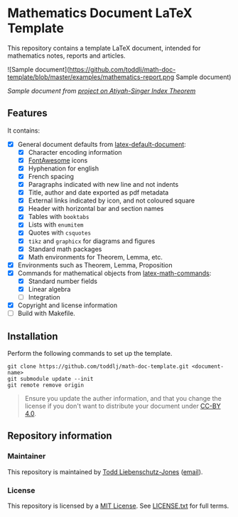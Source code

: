 # Mathematics Document LaTeX Template

This repository contains a template LaTeX document, intended for mathematics notes, reports and articles.

![Sample document](https://github.com/toddlj/math-doc-template/blob/master/examples/mathematics-report.png Sample document)

*Sample document from [project on Atiyah-Singer Index Theorem](https://www.toddljones.me/assets/files/atiyah-singer-index.pdf)*

## Features

It contains:

* [x] General document defaults from [latex-default-document](https://github.com/toddlj/latex-default-document):
    * [x] Character encoding information
    * [x] [FontAwesome](https://fontawesome.com/) icons
    * [x] Hyphenation for english
    * [x] French spacing
    * [x] Paragraphs indicated with new line and not indents
    * [x] Title, author and date exported as pdf metadata
    * [x] External links indicated by icon, and not coloured square
    * [x] Header with horizontal bar and section names
    * [x] Tables with `booktabs`
    * [x] Lists with `enumitem`
    * [x] Quotes with `csquotes`
    * [x] `tikz` and `graphicx` for diagrams and figures
    * [x] Standard math packages
    * [x] Math environments for Theorem, Lemma, etc.
* [x] Environments such as Theorem, Lemma, Proposition
* [x] Commands for mathematical objects from [latex-math-commands](https://github.com/toddlj/latex-math-commands):
    * [x] Standard number fields
    * [x] Linear algebra
    * [ ] Integration
* [x] Copyright and license information
* [ ] Build with Makefile.

## Installation

Perform the following commands to set up the template.

```shell
git clone https://github.com/toddlj/math-doc-template.git <document-name>
git submodule update --init
git remote remove origin
```

> Ensure you update the auther information, and that you change the license if you don't want to distribute your document under [CC-BY 4.0](https://creativecommons.org/licenses/by/4.0/).

## Repository information

### Maintainer

This repository is maintained by [Todd Liebenschutz-Jones](https://www.toddljones.me) ([email](mailto:dev@toddljones.me)).

### License

This repository is licensed by a [MIT License](https://opensource.org/licenses/MIT).
See [LICENSE.txt](https://github.com/toddlj/math-doc-template/blob/master/LICENSE.txt) for full terms.
